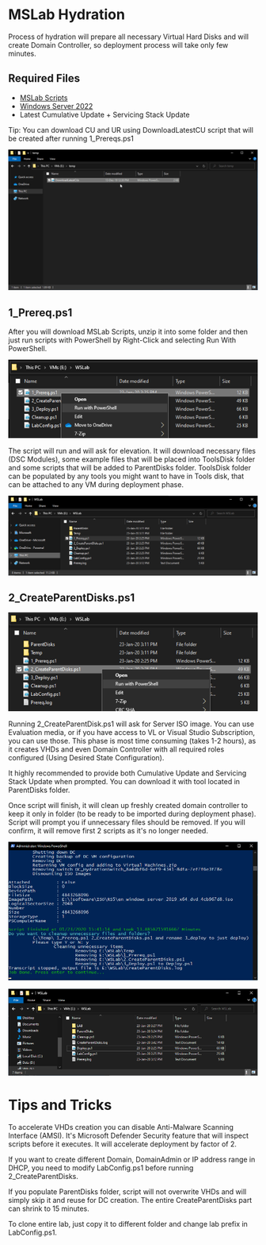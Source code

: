 # MSLab Hydration

Process of hydration will prepare all necessary Virtual Hard Disks and will create Domain Controller, so deployment process will take only few minutes.

## Required Files

* [MSLab Scripts](https://aka.ms/mslabzip)
* [Windows Server 2022](https://www.microsoft.com/en-us/evalcenter/evaluate-windows-server-2022)
* Latest Cumulative Update + Servicing Stack Update

Tip: You can download CU and UR using DownloadLatestCU script that will be created after running 1_Prereqs.ps1

![](MSLab-Hydration/media/DownloadLatestCUs.gif)

## 1_Prereq.ps1

After you will download MSLab Scripts, unzip it into some folder and then just run scripts with PowerShell by Right-Click and selecting Run With PowerShell.

![](MSLab-Hydration/media/Explorer01.png)

The script will run and will ask for elevation. It will download necessary files (DSC Modules), some example files that will be placed into ToolsDisk folder and some scripts that will be added to ParentDisks folder. ToolsDisk folder can be populated by any tools you might want to have in Tools disk, that can be attached to any VM during deployment phase.

![](MSLab-Hydration/media/Explorer02.png)

## 2_CreateParentDisks.ps1

![](MSLab-Hydration/media/Explorer03.png)

Running 2_CreateParentDisk.ps1 will ask for Server ISO image. You can use Evaluation media, or if you have access to VL or Visual Studio Subscription, you can use those. This phase is most time consuming (takes 1-2 hours), as it creates VHDs and even Domain Controller with all required roles configured (Using Desired State Configuration).

It highly recommended to provide both Cumulative Update and Servicing Stack Update when prompted. You can download it with tool located in ParentDisks folder.

Once script will finish, it will clean up freshly created domain controller to keep it only in folder (to be ready to be imported during deployment phase). Script will prompt you if unnecessary files should be removed. If you will confirm, it will remove first 2 scripts as it's no longer needed.

![](MSLab-Hydration/media/PowerShell01.png)

![](MSLab-Hydration/media/Explorer04.png)

# Tips and Tricks

To accelerate VHDs creation you can disable Anti-Malware Scanning Interface (AMSI). It's Microsoft Defender Security feature that will inspect scripts before it executes. It will accelerate deployment by factor of 2.

If you want to create different Domain, DomainAdmin or IP address range in DHCP, you need to modify LabConfig.ps1 before running 2_CreateParentDisks.

If you populate ParentDisks folder, script will not overwrite VHDs and will simply skip it and reuse for DC creation. The entire CreateParentDisks part can shrink to 15 minutes.

To clone entire lab, just copy it to different folder and change lab prefix in LabConfig.ps1.
